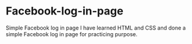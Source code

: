 # Facebook-log-in-page
Simple Facebook log in page
I have learned HTML and CSS and done a simple Facebook log in page for practicing purpose.
